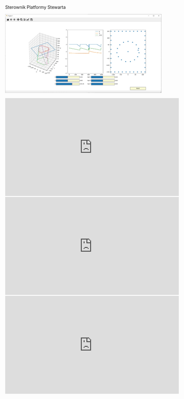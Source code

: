 Sterownik Platformy Stewarta

![](docs\Interface.jpg)

<iframe width="560" height="315" src="https://www.youtube.com/embed/lSlmrhH0k2o" title="YouTube video player" frameborder="0" allow="accelerometer; autoplay; clipboard-write; encrypted-media; gyroscope; picture-in-picture" allowfullscreen></iframe>

<iframe width="560" height="315" src="https://www.youtube.com/embed/De3Mm-kMgc0" title="YouTube video player" frameborder="0" allow="accelerometer; autoplay; clipboard-write; encrypted-media; gyroscope; picture-in-picture" allowfullscreen></iframe>

<iframe width="560" height="315" src="https://www.youtube.com/embed/gRO1MnIQij4" title="YouTube video player" frameborder="0" allow="accelerometer; autoplay; clipboard-write; encrypted-media; gyroscope; picture-in-picture" allowfullscreen></iframe>